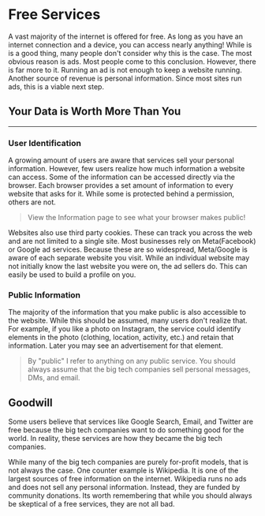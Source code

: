 # Free Services

A vast majority of the internet is offered for free. As long as you have an internet connection and a device, you can access nearly anything! While is is a good thing, many people don't consider why this is the case. The most obvious reason is ads. Most people come to this conclusion. However, there is far more to it. Running an ad is not enough to keep a website running. Another source of revenue is personal information. Since most sites run ads, this is a viable next step.

## Your Data is Worth More Than You
- - -

### User Identification

A growing amount of users are aware that services sell your personal information. However, few users realize how much information a website can access. Some of the information can be accessed directly via the browser. Each browser provides a set amount of information to every website that asks for it. While some is protected behind a permission, others are not.

> View the Information page to see what your browser makes public!

Websites also use third party cookies. These can track you across the web and are not limited to a single site. Most businesses rely on Meta(Facebook) or Google ad services. Because these are so widespread, Meta/Google is aware of each separate website you visit. While an individual website may not initially know the last website you were on, the ad sellers do. This can easily be used to build a profile on you.

### Public Information

The majority of the information that you make public is also accessible to the website. While this should be assumed, many users don't realize that. For example, if you like a photo on Instagram, the service could identify elements in the photo (clothing, location, activity, etc.) and retain that information. Later you may see an advertisement for that element.

> By "public" I refer to anything on any public service. You should always assume that the big tech companies sell personal messages, DMs, and email.

## Goodwill

Some users believe that services like Google Search, Email, and Twitter are free because the big tech companies want to do something good for the world. In reality, these services are how they became the big tech companies.

While many of the big tech companies are purely for-profit models, that is not always the case. One counter example is Wikipedia. It is one of the largest sources of free information on the internet. Wikipedia runs no ads and does not sell any personal information. Instead, they are funded by community donations. Its worth remembering that while you should always be skeptical of a free services, they are not all bad.